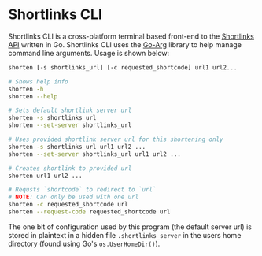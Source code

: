 # Shortlinks CLI

Shortlinks CLI is a cross-platform terminal based front-end to the
[Shortlinks API](https://github.com/VVill-ga/shortlinks) written in Go.
Shortlinks CLI uses the [Go-Arg](https://github.com/alexflint/go-arg)
library to help manage command line arguments. Usage is shown below:

```bash
shorten [-s shortlinks_url] [-c requested_shortcode] url1 url2...

# Shows help info
shorten -h
shorten --help

# Sets default shortlink server url
shorten -s shortlinks_url
shorten --set-server shortlinks_url

# Uses provided shortlink server url for this shortening only
shorten -s shortlinks_url url1 url2 ...
shorten --set-server shortlinks_url url1 url2 ...

# Creates shortlink to provided url
shorten url1 url2 ...

# Requsts `shortcode` to redirect to `url`
# NOTE: Can only be used with one url
shorten -c requested_shortcode url
shorten --request-code requested_shortcode url
```

The one bit of configuration used by this program (the default server url)
is stored in plaintext in a hidden file `.shortlinks_server` in the users home
directory (found using Go's `os.UserHomeDir()`).